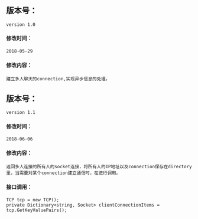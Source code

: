 ## 版本号：
	version 1.0
#### 修改时间：
	2018-05-29
#### 修改内容： 
	建立多人聊天的connection,实现异步信息的处理。

## 版本号：
	version 1.1
#### 修改时间：
	2018-06-06
#### 修改内容：
	返回多人连接的所有人的socket连接，将所有人的IP地址以及connection保存在directory里，当需要对某个connection建立通信时，在进行调用。
#### 接口调用：	
	TCP tcp = new TCP();
	private Dictionary<string, Socket> clientConnectionItems = tcp.GetKeyValuePairs();
